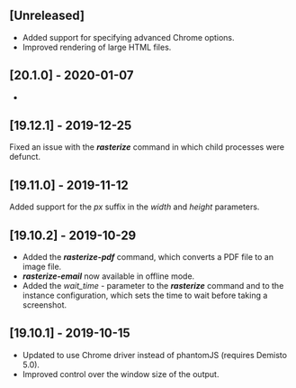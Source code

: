 ## [Unreleased]
  - Added support for specifying advanced Chrome options.
  - Improved rendering of large HTML files.

## [20.1.0] - 2020-01-07
-

## [19.12.1] - 2019-12-25
Fixed an issue with the ***rasterize*** command in which child processes were defunct.

## [19.11.0] - 2019-11-12
Added support for the *px* suffix in the _width_ and _height_ parameters.

## [19.10.2] - 2019-10-29
  - Added the ___rasterize-pdf___ command, which converts a PDF file to an image file.
  - ___rasterize-email___ now available in offline mode. 
  - Added the _wait_time_ - parameter to the ___rasterize___ command and to the instance configuration, which sets the time to wait before taking a screenshot.
  
## [19.10.1] - 2019-10-15
  - Updated to use Chrome driver instead of phantomJS (requires Demisto 5.0).
  - Improved control over the window size of the output.
